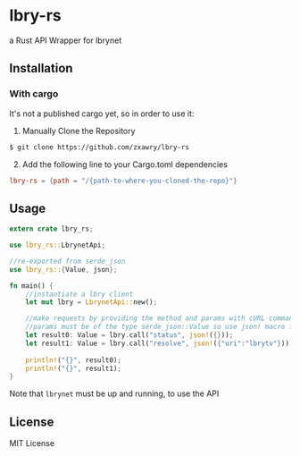 # lbry-rs
a Rust API Wrapper for lbrynet

## Installation

### With cargo

It's not a published cargo yet, so in order to use it:

1. Manually Clone the Repository

```bash
$ git clone https://github.com/zxawry/lbry-rs
```

2. Add the following line to your Cargo.toml dependencies
```toml
lbry-rs = {path = "/{path-to-where-you-cloned-the-repo}"}
```

## Usage

```rust
extern crate lbry_rs;

use lbry_rs::LbrynetApi;

//re-exported from serde_json
use lbry_rs::{Value, json};

fn main() {
    //instantiate a lbry client
    let mut lbry = LbrynetApi::new();

    //make requests by providing the method and params with cURL command-line syntax
    //params must be of the type serde_json::Value so use json! macro for conversion
    let result0: Value = lbry.call("status", json!({}));
    let result1: Value = lbry.call("resolve", json!({"uri":"lbrytv"}));
        
    println!("{}", result0);
    println!("{}", result1);
}
```

Note that `lbrynet` must be up and running, to use the API

## License
MIT License

